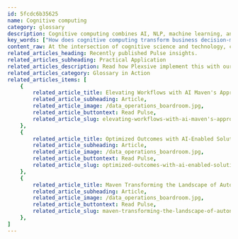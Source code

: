 ```yaml
---
id: 5fcdc6b35625
name: Cognitive computing
category: glossary
description: Cognitive computing combines AI, NLP, machine learning, and HCI, enabling businesses to generate insights, enhance decision-making, improve customer engagement, and optimize operational efficiency.
key_words: ["How does cognitive computing transform business decision-making?", "What are the benefits of cognitive computing in customer retention?", "How can machine learning enhance cognitive computing solutions?", "What role does natural language processing play in cognitive computing?", "How can vision and speech recognition improve business processes with cognitive computing?", "What is the relationship between cognitive computing and artificial intelligence?", "How does cognitive computing facilitate error detection and troubleshooting?", "In what ways can cognitive computing impact data interpretation for businesses?", "What are the steps for transitioning to cognitive business processing?", "How is cognitive computing applied in healthcare for disease tracking?"]
content_raw: At the intersection of cognitive science and technology, cognitive computing exists as an evolutionary leap in the realm of computing. Mimicking the process of the human brain, it integrates facets of artificial intelligence and signal processing, inclusive of machine learning, reasoning, natural language processing (NLP), speech and vision recognition, and human-computer interaction (HCI). Cognitive computing serves to be greatly beneficial to businesses for a variety of reasons. For instance, through its advanced data collection and interpretation functionalities, it produces valuable insights for businesses, enhancing internal process visibility, customer loyalty, product reception, and customer preference understanding. In terms of troubleshooting and error detection, cognitive computing exhibits the potential to accurately and speedily identify issues and offer highly effective solutions. Moreover, its inherent data collection and analysis capabilities equip businesses with strategic decision-making tools, lending towards more efficient processes, smarter fiscal decisions, and general improvements in efficiency and cost savings. In the context of customer retention, cognitive computing facilitates a more intuitive, well-informed customer-to-technology experience, enhancing customer interactions and satisfaction. In its replication of human brain activity, cognitive computing can solve intricate business process management problems. It couples understanding of natural language with the ability to interact effortlessly with humans. Cognitive systems can mimic the human ability to reason, form hypotheses, make arguments, and plan. This enables them to provide non-biased advice, analyze content and context, learn, derive meaning, thus creating valuable insights and bolstering operational efficiency. Transitioning from traditional to cognitive business processing requires systematic execution and adoption. This involves integrating the traditional process with knowledge, enhancing the system with decision-making capabilities, and expanding the business with insights. The process follows the four steps of Discover, Define, Design, and Develop, culminating in a cognitive augmented business framework. In real-world application, cognitive computing has shown its value across various sectors, from healthcare with disease tracking and proactive response, banking in establishing customer satisfaction, customer service in sentiment analysis, to recruiting in identifying the most suitable candidates beyond formal attributes. This truly modern, intelligent approach revolutionizes the way businesses operate, navigate challenges, and unlock their full potential.
related_articles_heading: Recently published Pulse insights.
related_articles_subheading: Practical Application
related_articles_description: Read how Plexsive implement this with our clients.
related_articles_category: Glossary in Action
related_articles_items: [
	{
		related_article_title: Elevating Workflows with AI Maven's Approach,
		related_article_subheading: Article,
		related_article_image: /data_operations_boardroom.jpg,
		related_article_buttontext: Read Pulse,
		related_article_slug: elevating-workflows-with-ai-maven's-approach
	},
	{
		related_article_title: Optimized Outcomes with AI-Enabled Solutions,
		related_article_subheading: Article,
		related_article_image: /data_operations_boardroom.jpg,
		related_article_buttontext: Read Pulse,
		related_article_slug: optimized-outcomes-with-ai-enabled-solutions
	},
	{
		related_article_title: Maven Transforming the Landscape of Autonomous Vehicles,
		related_article_subheading: Article,
		related_article_image: /data_operations_boardroom.jpg,
		related_article_buttontext: Read Pulse,
		related_article_slug: maven-transforming-the-landscape-of-autonomous-vehicles
	},
]
---
```

